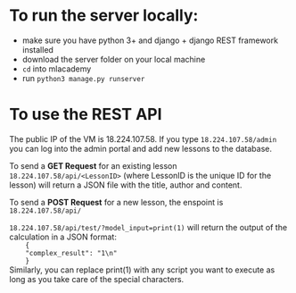 <h1>To run the server locally: </h1>

<ul>
<li>make sure you have python 3+ and django + django REST framework installed
<li>download the server folder on your local machine</li>
<li><code>cd</code> into mlacademy</li>
<li>run <code>python3 manage.py runserver</code></li> 
</ul> 

<h1>To use the REST API</h1>

<p>The public IP of the VM is 18.224.107.58. If you type <code>18.224.107.58/admin</code> you can log into the admin portal and add new lessons to the database.</p>
<p>To send a <b>GET Request</b> for an existing lesson <code>18.224.107.58/api/&ltLessonID&gt</code> (where LessonID is the unique ID for the lesson) will return a JSON file with the title, author and content. </p>
<p>To send a <b>POST Request</b> for a new lesson, the enspoint is <code>18.224.107.58/api/</code></p>
<p><code>18.224.107.58/api/test/?model_input=print(1)</code> will return the output of the calculation in a JSON format: <code> 
    {
    "complex_result": "1\n"
    }
</code>
Similarly, you can replace print(1) with any script you want to execute as long as you take care of the special characters. 
</p>
